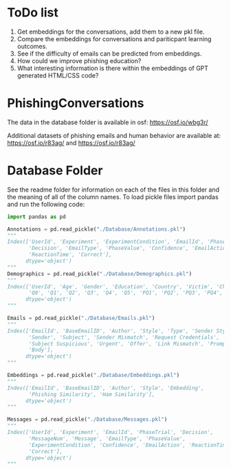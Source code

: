 # ToDo list 
1. Get embeddings for the conversations, add them to a new pkl file. 
2. Compare the embeddings for conversations and pariticpant learning outcomes. 
3. See if the difficulty of emails can be predicted from embeddings. 
4. How could we improve phishing education? 
5. What interesting information is there within the embeddings of GPT generated HTML/CSS code? 

# PhishingConversations

The data in the database folder is available in osf: https://osf.io/wbg3r/

Additional datasets of phishing emails and human behavior are available at: https://osf.io/r83ag/ and https://osf.io/r83ag/
# Database Folder 

See the readme folder for information on each of the files in this folder and the meaning of all of the column names. 
To load pickle files import pandas and run the following code:

```python 
import pandas as pd 

Annotations = pd.read_pickle("./Database/Annotations.pkl")
"""
Index(['UserId', 'Experiment', 'ExperimentCondition', 'EmailId', 'PhaseTrial',
       'Decision', 'EmailType', 'PhaseValue', 'Confidence', 'EmailAction',
       'ReactionTime', 'Correct'],
      dtype='object')
"""
Demographics = pd.read_pickle("./Database/Demographics.pkl")
"""
Index(['UserId', 'Age', 'Gender', 'Education', 'Country', 'Victim', 'Chatbot',
       'Q0', 'Q1', 'Q2', 'Q3', 'Q4', 'Q5', 'PQ1', 'PQ2', 'PQ3', 'PQ4', 'PQ5'],
      dtype='object')
"""

Emails = pd.read_pickle("./Database/Emails.pkl")
"""
Index(['EmailId', 'BaseEmailID', 'Author', 'Style', 'Type', 'Sender Style',
       'Sender', 'Subject', 'Sender Mismatch', 'Request Credentials',
       'Subject Suspicious', 'Urgent', 'Offer', 'Link Mismatch', 'Prompt',
       'Body'],
      dtype='object')
"""

Embeddings = pd.read_pickle("./Database/Embeddings.pkl")
"""
Index(['EmailId', 'BaseEmailID', 'Author', 'Style', 'Embedding',
       'Phishing Similarity', 'Ham Similarity'],
      dtype='object')
"""

Messages = pd.read_pickle("./Database/Messages.pkl")
"""
Index(['UserId', 'Experiment', 'EmailId', 'PhaseTrial', 'Decision',
       'MessageNum', 'Message', 'EmailType', 'PhaseValue',
       'ExperimentCondition', 'Confidence', 'EmailAction', 'ReactionTime',
       'Correct'],
      dtype='object')
"""
```

